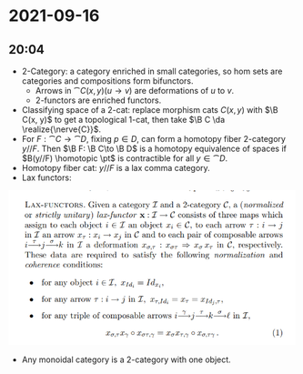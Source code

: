 # 2021-09-16

## 20:04

- 2-Category: a category enriched in small categories, so hom sets are categories and compositions form bifunctors.
  - Arrows in $\cat C(x, y)(u\to v)$ are deformations of $u$ to $v$. 
  - 2-functors are enriched functors.
- Classifying space of a 2-cat: replace morphism cats $C(x, y)$ with $\B C(x, y)$ to get a topological 1-cat, then take $\B C \da \realize{\nerve{C}}$.
- For $F:\cat C\to \cat D$, fixing $p\in D$, can form a homotopy fiber 2-category $y//F$.
  Then $\B F: \B C\to \B D$ is a homotopy equivalence of spaces if $B(y//F) \homotopic \pt$ is contractible for all $y\in \cat D$.
- Homotopy fiber cat: $y//F$ is a lax comma category.
- Lax functors:

![](_attachments/2021-09-16_20-13-11.png)

- Any monoidal category is a 2-category with one object.
